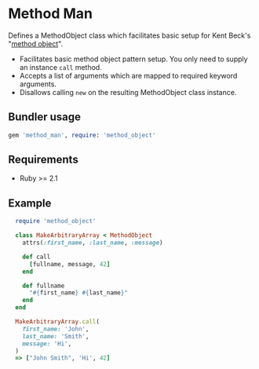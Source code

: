 # Method Man

Defines a MethodObject class which facilitates basic setup for Kent Beck's "[method object](http://c2.com/cgi/wiki?MethodObject)".

* Facilitates basic method object pattern setup. You only need to supply an instance `call` method.
* Accepts a list of arguments which are mapped to required keyword arguments.
* Disallows calling `new` on the resulting MethodObject class instance.

## Bundler usage

```ruby
gem 'method_man', require: 'method_object'
```

## Requirements
* Ruby >= 2.1

## Example

```ruby
  require 'method_object'

  class MakeArbitraryArray < MethodObject
    attrs(:first_name, :last_name, :message)

    def call
      [fullname, message, 42]
    end

    def fullname
      "#{first_name} #{last_name}"
    end
  end

  MakeArbitraryArray.call(
    first_name: 'John',
    last_name: 'Smith',
    message: 'Hi',
  )
  => ["John Smith", 'Hi', 42]
```
